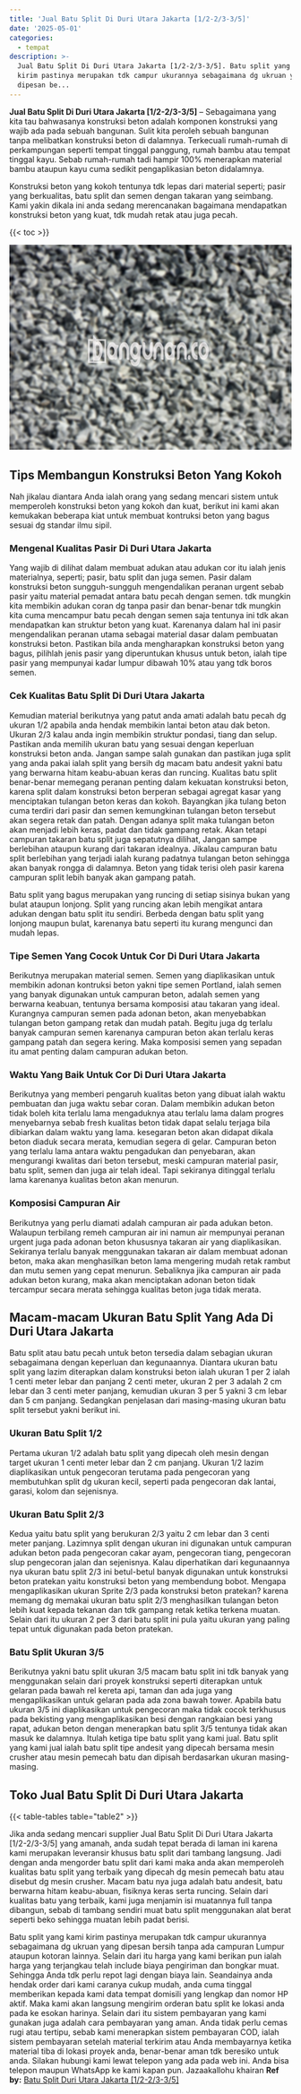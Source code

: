 ```yaml
---
title: 'Jual Batu Split Di Duri Utara Jakarta [1/2-2/3-3/5]'
date: '2025-05-01'
categories:
  - tempat
description: >-
  Jual Batu Split Di Duri Utara Jakarta [1/2-2/3-3/5]. Batu split yang kami
  kirim pastinya merupakan tdk campur ukurannya sebagaimana dg ukruan yang
  dipesan be...
---
```


**Jual Batu Split Di Duri Utara Jakarta \[1/2-2/3-3/5\]** – Sebagaimana yang kita tau bahwasanya konstruksi beton adalah komponen konstruksi yang wajib ada pada sebuah bangunan. Sulit kita peroleh sebuah bangunan tanpa melibatkan konstruksi beton di dalamnya. Terkecuali rumah-rumah di perkampungan seperti tempat tinggal panggung, rumah bambu atau tempat tinggal kayu. Sebab rumah-rumah tadi hampir 100% menerapkan material bambu ataupun kayu cuma sedikit pengaplikasian beton didalamnya.

Konstruksi beton yang kokoh tentunya tdk lepas dari material seperti; pasir yang berkualitas, batu split dan semen dengan takaran yang seimbang. Kami yakin dikala ini anda sedang merencanakan bagaimana mendapatkan konstruksi beton yang kuat, tdk mudah retak atau juga pecah.

{{< toc >}}

![Jual Batu Split Di Duri Utara Jakarta [1/2-2/3-3/5]](/images/jual-batu-split-20.png)

## Tips Membangun Konstruksi Beton Yang Kokoh

Nah jikalau diantara Anda ialah orang yang sedang mencari sistem untuk memperoleh konstruksi beton yang kokoh dan kuat, berikut ini kami akan kemukakan beberapa kiat untuk membuat kontruksi beton yang bagus sesuai dg standar ilmu sipil.

### Mengenal Kualitas Pasir Di Duri Utara Jakarta

Yang wajib di dilihat dalam membuat adukan atau adukan cor itu ialah jenis materialnya, seperti; pasir, batu split dan juga semen. Pasir dalam konstruksi beton sungguh-sungguh mengendalikan peranan urgent sebab pasir yaitu material pemadat antara batu pecah dengan semen. tdk mungkin kita membikin adukan coran dg tanpa pasir dan benar-benar tdk mungkin kita cuma mencampur batu pecah dengan semen saja tentunya ini tdk akan mendapatkan kan struktur beton yang kuat. Karenanya dalam hal ini pasir mengendalikan peranan utama sebagai material dasar dalam pembuatan konstruksi beton. Pastikan bila anda mengharapkan konstruksi beton yang bagus, pilihlah jenis pasir yang diperuntukan khusus untuk beton, ialah tipe pasir yang mempunyai kadar lumpur dibawah 10% atau yang tdk boros semen.

### Cek Kualitas Batu Split Di Duri Utara Jakarta

Kemudian material berikutnya yang patut anda amati adalah batu pecah dg ukuran 1/2 apabila anda hendak membikin lantai beton atau dak beton. Ukuran 2/3 kalau anda ingin membikin struktur pondasi, tiang dan selup. Pastikan anda memilih ukuran batu yang sesuai dengan keperluan konstruksi beton anda. Jangan sampe salah gunakan dan pastikan juga split yang anda pakai ialah split yang bersih dg macam batu andesit yakni batu yang berwarna hitam keabu-abuan keras dan runcing. Kualitas batu split benar-benar memegang peranan penting dalam kekuatan konstruksi beton, karena split dalam konstruksi beton berperan sebagai agregat kasar yang menciptakan tulangan beton keras dan kokoh. Bayangkan jika tulang beton cuma terdiri dari pasir dan semen kemungkinan tulangan beton tersebut akan segera retak dan patah. Dengan adanya split maka tulangan beton akan menjadi lebih keras, padat dan tidak gampang retak. Akan tetapi campuran takaran batu split juga sepatutnya dilihat, Jangan sampe berlebihan ataupun kurang dari takaran idealnya. Jikalau campuran batu split berlebihan yang terjadi ialah kurang padatnya tulangan beton sehingga akan banyak rongga di dalamnya. Beton yang tidak terisi oleh pasir karena campuran split lebih banyak akan gampang patah.

Batu split yang bagus merupakan yang runcing di setiap sisinya bukan yang bulat ataupun lonjong. Split yang runcing akan lebih mengikat antara adukan dengan batu split itu sendiri. Berbeda dengan batu split yang lonjong maupun bulat, karenanya batu seperti itu kurang mengunci dan mudah lepas.

### Tipe Semen Yang Cocok Untuk Cor Di Duri Utara Jakarta

Berikutnya merupakan material semen. Semen yang diaplikasikan untuk membikin adonan kontruksi beton yakni tipe semen Portland, ialah semen yang banyak digunakan untuk campuran beton, adalah semen yang berwarna keabuan, tentunya bersama komposisi atau takaran yang ideal. Kurangnya campuran semen pada adonan beton, akan menyebabkan tulangan beton gampang retak dan mudah patah. Begitu juga dg terlalu banyak campuran semen karenanya campuran beton akan terlalu keras gampang patah dan segera kering. Maka komposisi semen yang sepadan itu amat penting dalam campuran adukan beton.

### Waktu Yang Baik Untuk Cor Di Duri Utara Jakarta

Berikutnya yang memberi pengaruh kualitas beton yang dibuat ialah waktu pembuatan dan juga waktu sebar coran. Dalam membikin adukan beton tidak boleh kita terlalu lama mengaduknya atau terlalu lama dalam progres menyebarnya sebab fresh kualitas beton tidak dapat selalu terjaga bila dibiarkan dalam waktu yang lama. kesegaran beton akan didapat dikala beton diaduk secara merata, kemudian segera di gelar. Campuran beton yang terlalu lama antara waktu pengadukan dan penyebaran, akan mengurangi kwalitas dari beton tersebut, meski campuran material pasir, batu split, semen dan juga air telah ideal. Tapi sekiranya ditinggal terlalu lama karenanya kualitas beton akan menurun.

### Komposisi Campuran Air

Berikutnya yang perlu diamati adalah campuran air pada adukan beton. Walaupun terbilang remeh campuran air ini namun air mempunyai peranan urgent juga pada adonan beton khususnya takaran air yang diaplikasikan. Sekiranya terlalu banyak menggunakan takaran air dalam membuat adonan beton, maka akan menghasilkan beton lama mengering mudah retak rambut dan mutu semen yang cepat menurun. Sebaliknya jika campuran air pada adukan beton kurang, maka akan menciptakan adonan beton tidak tercampur secara merata sehingga kualitas beton juga tidak merata.

## Macam-macam Ukuran Batu Split Yang Ada Di Duri Utara Jakarta

Batu split atau batu pecah untuk beton tersedia dalam sebagian ukuran sebagaimana dengan keperluan dan kegunaannya. Diantara ukuran batu split yang lazim diterapkan dalam konstruksi beton ialah ukuran 1 per 2 ialah 1 centi meter lebar dan panjang 2 centi meter, ukuran 2 per 3 adalah 2 cm lebar dan 3 centi meter panjang, kemudian ukuran 3 per 5 yakni 3 cm lebar dan 5 cm panjang. Sedangkan penjelasan dari masing-masing ukuran batu split tersebut yakni berikut ini.

### Ukuran Batu Split 1/2

Pertama ukuran 1/2 adalah batu split yang dipecah oleh mesin dengan target ukuran 1 centi meter lebar dan 2 cm panjang. Ukuran 1/2 lazim diaplikasikan untuk pengecoran terutama pada pengecoran yang membutuhkan split dg ukuran kecil, seperti pada pengecoran dak lantai, garasi, kolom dan sejenisnya.

### Ukuran Batu Split 2/3

Kedua yaitu batu split yang berukuran 2/3 yaitu 2 cm lebar dan 3 centi meter panjang. Lazimnya split dengan ukuran ini digunakan untuk campuran adukan beton pada pengecoran cakar ayam, pengecoran tiang, pengecoran slup pengecoran jalan dan sejenisnya. Kalau diperhatikan dari kegunaannya nya ukuran batu split 2/3 ini betul-betul banyak digunakan untuk konstruksi beton pratekan yaitu konstruksi beton yang membendung bobot. Mengapa mengaplikasikan ukuran Sprite 2/3 pada konstruksi beton pratekan? karena memang dg memakai ukuran batu split 2/3 menghasilkan tulangan beton lebih kuat kepada tekanan dan tdk gampang retak ketika terkena muatan. Selain dari itu ukuran 2 per 3 dari batu split ini pula yaitu ukuran yang paling tepat untuk digunakan pada beton pratekan.

### Batu Split Ukuran 3/5

Berikutnya yakni batu split ukuran 3/5 macam batu split ini tdk banyak yang menggunakan selain dari proyek konstruksi seperti diterapkan untuk gelaran pada bawah rel kereta api, taman dan ada juga yang mengaplikasikan untuk gelaran pada ada zona bawah tower. Apabila batu ukuran 3/5 ini diaplikasikan untuk pengecoran maka tidak cocok terkhusus pada bekisting yang mengaplikasikan besi dengan rangkaian besi yang rapat, adukan beton dengan menerapkan batu split 3/5 tentunya tidak akan masuk ke dalamnya. Itulah ketiga tipe batu split yang kami jual. Batu split yang kami jual ialah batu split tipe andesit yang dipecah bersama mesin crusher atau mesin pemecah batu dan dipisah berdasarkan ukuran masing-masing.

## Toko Jual Batu Split Di Duri Utara Jakarta

{{< table-tables table="table2" >}}

Jika anda sedang mencari supplier Jual Batu Split Di Duri Utara Jakarta \[1/2-2/3-3/5\] yang amanah, anda sudah tepat berada di laman ini karena kami merupakan leveransir khusus batu split dari tambang langsung. Jadi dengan anda mengorder batu split dari kami maka anda akan memperoleh kualitas batu split yang terbaik yang dipecah dg mesin pemecah batu atau disebut dg mesin crusher. Macam batu nya juga adalah batu andesit, batu berwarna hitam keabu-abuan, fisiknya keras serta runcing. Selain dari kualitas batu yang terbaik, kami juga menjamin isi muatannya full tanpa dibangun, sebab di tambang sendiri muat batu split menggunakan alat berat seperti beko sehingga muatan lebih padat berisi.

Batu split yang kami kirim pastinya merupakan tdk campur ukurannya sebagaimana dg ukruan yang dipesan bersih tanpa ada campuran Lumpur ataupun kotoran lainnya. Selain dari itu harga yang kami berikan pun ialah harga yang terjangkau telah include biaya pengiriman dan bongkar muat. Sehingga Anda tdk perlu repot lagi dengan biaya lain. Seandainya anda hendak order dari kami caranya cukup mudah, anda cuma tinggal memberikan kepada kami data tempat domisili yang lengkap dan nomor HP aktif. Maka kami akan langsung mengirim orderan batu split ke lokasi anda pada ke esokan harinya. Selain dari itu sistem pembayaran yang kami gunakan juga adalah cara pembayaran yang aman. Anda tidak perlu cemas rugi atau tertipu, sebab kami menerapkan sistem pembayaran COD, ialah sistem pembayaran setelah material terkirim atau Anda membayarnya ketika material tiba di lokasi proyek anda, benar-benar aman tdk beresiko untuk anda. Silakan hubungi kami lewat telepon yang ada pada web ini. Anda bisa telepon maupun WhatsApp ke kami kapan pun. Jazaakallohu khairan
**Ref by:** [Batu Split Duri Utara Jakarta [1/2-2/3-3/5]](https://id.wikipedia.org/wiki/Batu)
